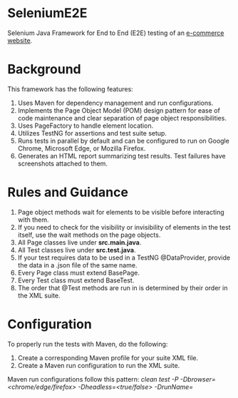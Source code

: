 # SeleniumE2E
Selenium Java Framework for End to End (E2E) testing of an [e-commerce website](https://www.rahulshettyacademy.com/loginpagePractise/). 

# Background
This framework has the following features:
1. Uses Maven for dependency management and run configurations.
2. Implements the Page Object Model (POM) design pattern for ease of code maintenance and clear separation of page object responsibilities.
3. Uses PageFactory to handle element location.
4. Utilizes TestNG for assertions and test suite setup.
5. Runs tests in parallel by default and can be configured to run on Google Chrome, Microsoft Edge, or Mozilla Firefox.
6. Generates an HTML report summarizing test results. Test failures have screenshots attached to them.

# Rules and Guidance
1. Page object methods wait for elements to be visible before interacting with them. 
2. If you need to check for the visibility or invisibility of elements in the test itself, use the wait methods on the page objects.
3. All Page classes live under **src.main.java**.
4. All Test classes live under **src.test.java**.
5. If your test requires data to be used in a TestNG @DataProvider, provide the data in a .json file of the same name.
6. Every Page class must extend BasePage.
7. Every Test class must extend BaseTest.
8. The order that @Test methods are run in is determined by their order in the XML suite.

# Configuration
To properly run the tests with Maven, do the following:
1. Create a corresponding Maven profile for your suite XML file.
2. Create a Maven run configuration to run the XML suite.

Maven run configurations follow this pattern: 
_clean test -P<Name of test suite> -Dbrowser=<chrome/edge/firefox> -Dheadless=<true/false> -DrunName=<Name of this test run>_
